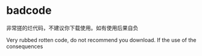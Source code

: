 badcode
=======

非常搓的烂代码，不建议你下载使用。如有使用后果自负

Very rubbed rotten code, do not recommend you download. If the use of the consequences
